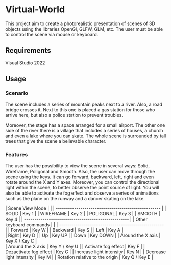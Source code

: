 # Virtual-World
This project aim to create a photorealistic presentation of scenes of 3D objects using the libraries OpenGl, GLFW, GLM, etc. The user must be able to control the scene via mouse or keyboard.

## Requirements
Visual Studio 2022

## Usage

### Scenario
The scene includes a series of mountain peaks next to a river. Also, a road bridge crosses it. Next to this one is placed a gas station for those who arrive here, but also a police station to prevent troubles. 

Moreover, the stage has a space arranged for a small airport. The other one side of the river there is a village that includes a series of houses, a church and even a lake where you can skate. The whole scene is surrounded by tall trees that give the scene a believable character.

### Features
The user has the possibility to view the scene in several ways: Solid, Wireframe, Poligonal and Smooth.
Also, the user can move through the scene using the keys. It can go forward, backward, left, right and even rotate around the X and Y axes. Moreover, you can control the directional light within the scene, to better observe the point source of light. You will also be able to activate the fog effect and observe a series of animations such as the plane on the runway and a dancer skating on the lake.

| Scene View Mode                 |                   |
| --------------------------------------------------- |
| SOLID                           |  Key 1            |
| WIREFRAME                       |  Key 2            |
| POLIGONAL                       |  Key 3            |
| SMOOTH                          |  Key 4            |
| --------------------------------------------------- |
| Other keyboard commands         |                   |
| --------------------------------------------------- |
| Forward                         | Key W             |
| Backward                        | Key S             |
| Left                            | Key A             |   
| Right                           | Key D             |
| Up                              | Key UP            |
| Down                            | Key DOWN          |
| Around the X axis               | Key X / Key C     |  
| Around the X axis               | Key Y / Key U     |
| Activate fog effect             | Key F             |
| Dezactivate fog effect          | Key G             |
| Increase light intensity        | Key N             |
| Decrease light intensity        | Key M             |
| Rotation relative to the origin | Key Q / Key E     |

